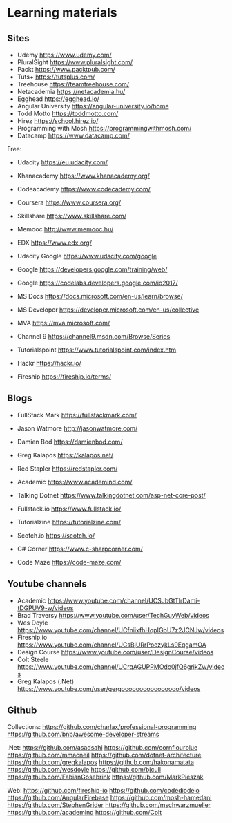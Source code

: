 # Learning materials

## Sites

- Udemy https://www.udemy.com/
- PluralSight https://www.pluralsight.com/
- Packt https://www.packtpub.com/
- Tuts+ https://tutsplus.com/
- Treehouse https://teamtreehouse.com/
- Netacademia https://netacademia.hu/
- Egghead https://egghead.io/
- Angular University https://angular-university.io/home
- Todd Motto https://toddmotto.com/
- Hirez https://school.hirez.io/
- Programming with Mosh https://programmingwithmosh.com/
- Datacamp https://www.datacamp.com/

Free:
- Udacity https://eu.udacity.com/
- Khanacademy https://www.khanacademy.org/
- Codeacademy https://www.codecademy.com/
- Coursera https://www.coursera.org/
- Skillshare https://www.skillshare.com/
- Memooc http://www.memooc.hu/
- EDX https://www.edx.org/

- Udacity Google https://www.udacity.com/google
- Google https://developers.google.com/training/web/
- Google https://codelabs.developers.google.com/io2017/

- MS Docs https://docs.microsoft.com/en-us/learn/browse/
- MS Developer https://developer.microsoft.com/en-us/collective
- MVA https://mva.microsoft.com/
- Channel 9 https://channel9.msdn.com/Browse/Series

- Tutorialspoint https://www.tutorialspoint.com/index.htm
- Hackr https://hackr.io/
- Fireship https://fireship.io/terms/

## Blogs

- FullStack Mark https://fullstackmark.com/
- Jason Watmore http://jasonwatmore.com/
- Damien Bod https://damienbod.com/
- Greg Kalapos https://kalapos.net/

- Red Stapler https://redstapler.com/
- Academic https://www.academind.com/
- Talking Dotnet https://www.talkingdotnet.com/asp-net-core-post/
- Fullstack.io https://www.fullstack.io/
- Tutorialzine https://tutorialzine.com/
- Scotch.io https://scotch.io/
- C# Corner https://www.c-sharpcorner.com/
- Code Maze https://code-maze.com/

## Youtube channels

- Academic https://www.youtube.com/channel/UCSJbGtTlrDami-tDGPUV9-w/videos
- Brad Traversy https://www.youtube.com/user/TechGuyWeb/videos
- Wes Doyle https://www.youtube.com/channel/UCfniixfhHqpIGbU7z2JCNJw/videos
- Fireship.io https://www.youtube.com/channel/UCsBjURrPoezykLs9EqgamOA
- Design Course https://www.youtube.com/user/DesignCourse/videos
- Colt Steele https://www.youtube.com/channel/UCrqAGUPPMOdo0jfQ6grikZw/videos
- Greg Kalapos (.Net) https://www.youtube.com/user/gergoooooooooooooooo/videos

## Github

Collections: 
https://github.com/charlax/professional-programming
https://github.com/bnb/awesome-developer-streams

.Net:
https://github.com/asadsahi
https://github.com/cornflourblue
https://github.com/mmacneil
https://github.com/dotnet-architecture
https://github.com/gregkalapos
https://github.com/hakonamatata
https://github.com/wesdoyle
https://github.com/bjcull
https://github.com/FabianGosebrink
https://github.com/MarkPieszak

Web:
https://github.com/fireship-io
https://github.com/codediodeio
https://github.com/AngularFirebase
https://github.com/mosh-hamedani
https://github.com/StephenGrider
https://github.com/mschwarzmueller
https://github.com/academind
https://github.com/Colt




